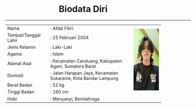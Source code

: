 <html lang="en">
<head>
    <meta charset="UTF-8">
    <meta http-equiv="X-UA-Compatible" content="IE=edge">
    <meta name="viewport" content="width=device-width, initial-scale=1.0">
    
</head>
</body>
    <h1 align="center">Biodata Diri</h1>
    <hr width="600px">
    <table align="center" cellpadding="10px" width="600px">
        <tr>
            <td>Nama</td>
            <td>: Afdal FIkri</td>
            <td rowspan="8"><img src="Afdal.jpg" height="200px" width="170"></td>
        </tr>
        <tr>
            <td>Tempat/Tanggal Lahir</td>
            <td>: 25 Februari 2004</td>
        </tr>
        <tr>
            <td>Jenis Kelamin</td>
            <td>: Laki-Laki</td>
        </tr>
        <tr>
            <td>Agama</td>
            <td>: Islam</td>
        </tr>
        <tr>
            <td>Alamat Asal</td>
            <td>: Kecamatan Canduang, Kabupaten Agam, Sumatera Barat</td>
        </tr>
        <tr>
            <td>Domisili</td>
            <td>: Jalan Harapan Jaya, Kecamatan Sukarame, Kota Bandar Lampung</td>
        </tr>
        <tr>
            <td>Berat Badan</td>
            <td>: 52 kg</td>
        </tr>
        <tr>
            <td>Tinggi Badan</td>
            <td>: 160 cm</td>
        </tr>
        <tr>
            <td>Hobi</td>
            <td>: Menyanyi, Berolahraga</td>
        </tr>
    </table>   
</body>
</html>
